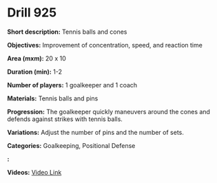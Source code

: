 # Drill 925

**Short description:**
Tennis balls and cones

**Objectives:**
Improvement of concentration, speed, and reaction time

**Area (mxm):**
20 x 10

**Duration (min):**
1-2

**Number of players:**
1 goalkeeper and 1 coach

**Materials:**
Tennis balls and pins

**Progression:**
The goalkeeper quickly maneuvers around the cones and defends against strikes with tennis balls.

**Variations:**
Adjust the number of pins and the number of sets.

**Categories:**
Goalkeeping, Positional Defense

**:**


**Videos:**
[Video Link](https://www.youtube.com/embed/8zb0BgY4xG0)

